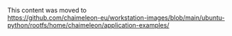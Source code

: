 
This content was moved to  
https://github.com/chaimeleon-eu/workstation-images/blob/main/ubuntu-python/rootfs/home/chaimeleon/application-examples/
